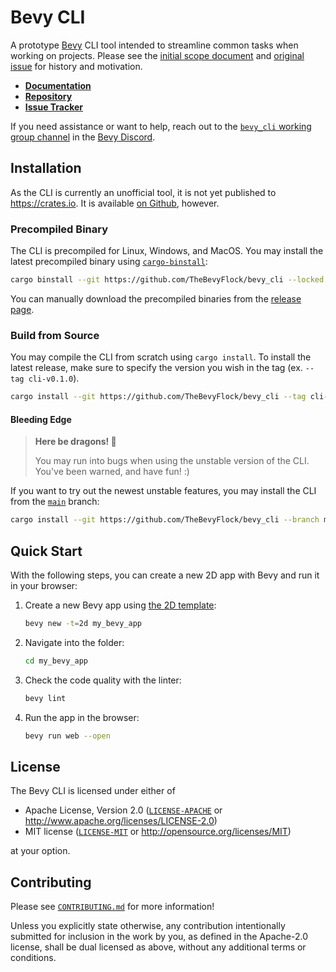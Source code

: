 # Bevy CLI

A prototype [Bevy] CLI tool intended to streamline common tasks when working on projects. Please see the [initial scope document] and [original issue] for history and motivation.

- [**Documentation**](https://thebevyflock.github.io/bevy_cli/)
- [**Repository**](https://github.com/TheBevyFlock/bevy_cli)
- [**Issue Tracker**](https://github.com/TheBevyFlock/bevy_cli/issues)

If you need assistance or want to help, reach out to the [`bevy_cli` working group channel] in the [Bevy Discord].

[Bevy]: https://bevyengine.org
[initial scope document]: https://hackmd.io/cCHAfbtaSviU_MDnbNHKxg
[original issue]: https://github.com/bevyengine/bevy/issues/436
[`bevy_cli` working group channel]: https://discord.com/channels/691052431525675048/1278871953721262090
[Bevy Discord]: https://discord.gg/bevy

## Installation

<!-- Please keep this section synchronized with the `mdbook` docs. -->

As the CLI is currently an unofficial tool, it is not yet published to <https://crates.io>. It is available [on Github](https://github.com/TheBevyFlock/bevy_cli), however.

### Precompiled Binary

The CLI is precompiled for Linux, Windows, and MacOS. You may install the latest precompiled binary using [`cargo-binstall`](https://github.com/cargo-bins/cargo-binstall):

```sh
cargo binstall --git https://github.com/TheBevyFlock/bevy_cli --locked bevy_cli
```

You can manually download the precompiled binaries from the [release page](https://github.com/TheBevyFlock/bevy_cli/releases).

### Build from Source

You may compile the CLI from scratch using `cargo install`. To install the latest release, make sure to specify the version you wish in the tag (ex. `--tag cli-v0.1.0`).

```sh
cargo install --git https://github.com/TheBevyFlock/bevy_cli --tag cli-vX.Y.Z --locked bevy_cli
```

#### Bleeding Edge

> **Here be dragons! 🐉**
>
> You may run into bugs when using the unstable version of the CLI. You've been warned, and have fun! :)

If you want to try out the newest unstable features, you may install the CLI from the [`main`](https://github.com/TheBevyFlock/bevy_cli/tree/main) branch:

```sh
cargo install --git https://github.com/TheBevyFlock/bevy_cli --branch main --locked bevy_cli
```

## Quick Start

<!-- Please keep this section synchronized with the `mdbook` docs. -->

With the following steps, you can create a new 2D app with Bevy and run it in your browser:

1. Create a new Bevy app using [the 2D template](https://github.com/TheBevyFlock/bevy_new_2d):

    ```sh
    bevy new -t=2d my_bevy_app
    ```

2. Navigate into the folder:

   ```sh
   cd my_bevy_app
   ```

3. Check the code quality with the linter:

    ```sh
    bevy lint
    ```

4. Run the app in the browser:

    ```sh
    bevy run web --open
    ```

## License

The Bevy CLI is licensed under either of

- Apache License, Version 2.0 ([`LICENSE-APACHE`](LICENSE-APACHE) or <http://www.apache.org/licenses/LICENSE-2.0>)
- MIT license ([`LICENSE-MIT`](LICENSE-MIT) or <http://opensource.org/licenses/MIT>)

at your option.

## Contributing

Please see [`CONTRIBUTING.md`](CONTRIBUTING.md) for more information!

Unless you explicitly state otherwise, any contribution intentionally submitted for inclusion in the work by you, as defined in the Apache-2.0 license, shall be dual licensed as above, without any additional terms or conditions.
